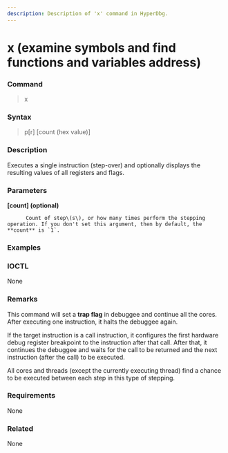 ```yaml
---
description: Description of 'x' command in HyperDbg.
---
```


# x \(examine symbols and find functions and variables address\)

### Command

> x

### Syntax

> p\[r\] \[count \(hex value\)\]

### Description

Executes a single instruction \(step-over\) and optionally displays the resulting values of all registers and flags.

### Parameters

**\[count\] \(optional\)**

          Count of step\(s\), or how many times perform the stepping operation. If you don't set this argument, then by default, the **count** is `1`.

### Examples

### IOCTL

None

### **Remarks**

This command will set a **trap flag** in debuggee and continue all the cores. After executing one instruction, it halts the debuggee again.

If the target instruction is a call instruction, it configures the first hardware debug register breakpoint to the instruction after that call. After that, it continues the debuggee and waits for the call to be returned and the next instruction \(after the call\) to be executed.

All cores and threads \(except the currently executing thread\) find a chance to be executed between each step in this type of stepping.

### Requirements

None

### Related

None

